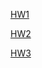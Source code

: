 
[HW1](https://zinoopark.github.io/[HCI]hw1.hwp)


[HW2](https://zinoopark.github.io/[HCI]hw2_2016320271_박진우.hwp)



[HW3](https://zinoopark.github.io/[hci]2016320271박진우hw3-1.docx)

